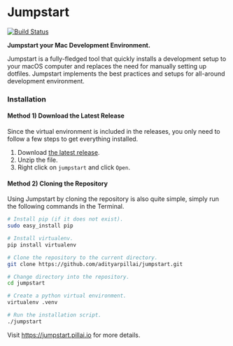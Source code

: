 
# Jumpstart

[![Build Status](https://travis-ci.com/adityarpillai/macOS-developer-setup.svg?branch=master)](https://travis-ci.com/adityarpillai/macOS-developer-setup)

**Jumpstart your Mac Development Environment.**

Jumpstart is a fully-fledged tool that quickly installs a development setup to your macOS computer and replaces the need for manually setting up dotfiles. Jumpstart implements the best practices and setups for all-around development environment.

### Installation

#### Method 1) Download the Latest Release

Since the virtual environment is included in the releases, you only need to follow a few steps to get everything installed.

1) Download [the latest release](https://github.com/adityarpillai/jumpstart/releases).
2) Unzip the file. 
3) Right click on `jumpstart` and click `Open`. 

#### Method 2) Cloning the Repository

Using Jumpstart by cloning the repository is also quite simple, simply run the following commands in the Terminal.
```bash
# Install pip (if it does not exist).
sudo easy_install pip

# Install virtualenv.
pip install virtualenv

# Clone the repository to the current directory.
git clone https://github.com/adityarpillai/jumpstart.git

# Change directory into the repository.
cd jumpstart

# Create a python virtual environment.
virtualenv .venv

# Run the installation script.
./jumpstart
```

Visit https://jumpstart.pillai.io for more details.
